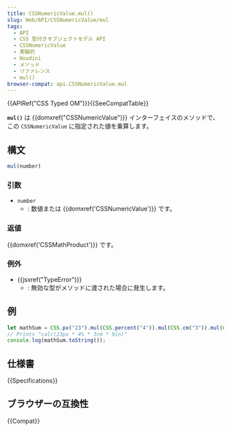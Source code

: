 ```yaml
---
title: CSSNumericValue.mul()
slug: Web/API/CSSNumericValue/mul
tags:
  - API
  - CSS 型付きオブジェクトモデル API
  - CSSNumericValue
  - 実験的
  - Houdini
  - メソッド
  - リファレンス
  - mul()
browser-compat: api.CSSNumericValue.mul
---
```

{{APIRef("CSS Typed OM")}}{{SeeCompatTable}}

**`mul()`** は {{domxref("CSSNumericValue")}} インターフェイスのメソッドで、この `CSSNumericValue` に指定された値を乗算します。

## 構文

```js
mul(number)
```

### 引数

- `number`
  - : 数値または {{domxref('CSSNumericValue')}} です。

### 返値

{{domxref('CSSMathProduct')}} です。

### 例外

- {{jsxref("TypeError")}}
  - : 無効な型がメソッドに渡された場合に発生します。

## 例

```js
let mathSum = CSS.px("23").mul(CSS.percent("4")).mul(CSS.cm("3")).mul(CSS.in("9"));
// Prints "calc(23px * 4% * 3cm * 9in)"
console.log(mathSum.toString());
```

## 仕様書

{{Specifications}}

## ブラウザーの互換性

{{Compat}}
